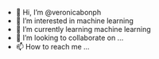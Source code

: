 - 👋 Hi, I’m @veronicabonph
- 👀 I’m interested in machine learning
- 🌱 I’m currently learning machine learning
- 💞️ I’m looking to collaborate on ...
- 📫 How to reach me ...

<!---
veronicabonph/veronicabonph is a ✨ special ✨ repository because its `README.md` (this file) appears on your GitHub profile.
You can click the Preview link to take a look at your changes.
--->

